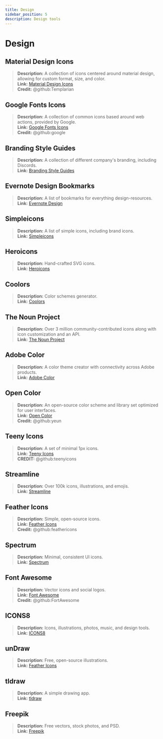 ```yaml
---
title: Design
sidebar_position: 5
description: Design tools
---
```


# Design

## Material Design Icons

> **Description:** A collection of icons centered around material design, allowing for custom format, size, and color. <br/>
**Link:** [Material Design Icons](https://materialdesignicons.com/)  <br/>
**Credit:** @github:Templarian

## Google Fonts Icons

> **Description:** A collection of common icons based around web actions, provided by Google. <br/>
**Link:** [Google Fonts Icons](https://fonts.google.com/icons) <br/>
**Credit:** @github:google

## Branding Style Guides

> **Description:** A collection of different company's branding, including Discords.   <br/>
**Link:** [Branding Style Guides](https://brandingstyleguides.com/)

## Evernote Design Bookmarks

> **Description:** A list of bookmarks for everything design-resources.  <br/>
**Link:** [Evernote Design](https://www.evernote.design/)  <br/>

## Simpleicons

> **Description:** A list of simple icons, including brand icons.   <br/>
**Link:** [Simpleicons](https://simpleicons.org/)

## Heroicons

> **Description:** Hand-crafted SVG icons.   <br/>
**Link:** [Heroicons](https://heroicons.com/)

## Coolors

> **Description:** Color schemes generator.   <br/>
**Link:** [Coolors](https://coolors.co/)

## The Noun Project

> **Description:** Over 3 million community-contributed icons along with icon customization and an API.  <br/>
**Link:** [The Noun Project](https://thenounproject.com/)

## Adobe Color

> **Description:** A color theme creator with connectivity across Adobe products.  <br/>
**Link:** [Adobe Color](https://color.adobe.com/)

## Open Color

> **Description:** An open-source color scheme and library set optimized for user interfaces.  <br/>
**Link:** [Open Color](https://yeun.github.io/open-color/)  <br/>
**Credit:** @github:yeun

## Teeny Icons

> **Description:** A set of minimal 1px icons.  <br/>
**Link:** [Teeny Icons](https://teenyicons.com/)  <br/>
**CREDIT:** @github:teenyicons

## Streamline

> **Description:** Over 100k icons, illustrations, and emojis.  <br/>
**Link:** [Streamline](https://streamlinehq.com/)  

## Feather Icons

> **Description:** Simple, open-source icons.  <br/>
**Link:** [Feather Icons](https://feathericons.com/)  <br/>
**Credit:** @github:feathericons

## Spectrum

> **Description:** Minimal, consistent UI icons.  <br/>
**Link:** [Spectrum](https://spectrum.adobe.com/page/icons/)  

## Font Awesome

> **Description:** Vector icons and social logos.  <br/>
**Link:** [Font Awesome](https://fontawesome.com/)  <br/>
**Credit:** @github:FortAwesome

## ICONS8

> **Description:** Icons, illustrations, photos, music, and design tools.  <br/>
**Link:** [ICONS8](https://icons8.com/)  

## unDraw

> **Description:** Free, open-source illustrations.  <br/>
**Link:** [Feather Icons](https://undraw.co/)  

## tldraw

> **Description:** A simple drawing app.  <br/>
**Link:** [tldraw](https://www.tldraw.com/)

## Freepik

> **Description:** Free vectors, stock photos, and PSD.  <br/>
**Link:** [Freepik](https://freepik.com/)
